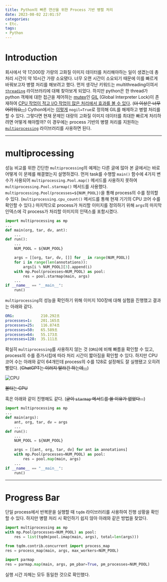 ```yaml
---
title: Python의 빠른 연산을 위한 Process 기반 병렬 처리
date: 2023-08-02 22:01:57
categories:
- Etc.
tags:
- Python
---
```

# Introduction

회사에서 약 17,000장 가량의 고화질 이미지 데이터를 처리해야하는 일이 생겼는데 총 처리 시간이 약 10시간 가량 소요됐다.
너무 오랜 시간이 소요되기 때문에 이를 빠르게 바꿔보고자 병렬 처리를 해보려고 했다.
먼저 생각난 키워드는 multithreading이여서 [`threading`](https://docs.python.org/ko/3/library/threading.html) 라이브러리에 대해 찾아보게 되었다.
하지만 python은 한 thread가 python 객체에 대한 접근을 제어하는 [mutex](https://namu.wiki/w/%EB%AE%A4%ED%85%8D%EC%8A%A4)인 [GIL](https://ssungkang.tistory.com/entry/python-GIL-Global-interpreter-Lock%EC%9D%80-%EB%AC%B4%EC%97%87%EC%9D%BC%EA%B9%8C) (Global Interpreter Lock)이 존재하여 [CPU 작업이 적고 I/O 작업이 많은 처리에서 효과를 볼 수 있다](https://monkey3199.github.io/develop/python/2018/12/04/python-pararrel.html). (~~더 이상은 너무 어려워요,,,~~)
Cython에서는 [이렇게](https://github.com/Zerohertz/PANPP/blob/d518c688de448f91c8fd6d194aa1cc3494fb6aa0/models/post_processing/boxgen/boxgen.pyx#L35C36-L35C36) `nogil=True`로 정의해 GIL를 해제하고 병렬 처리를 할 수 있다.
그렇다면 현재 문제인 대량의 고화질 이미지 데이터를 최대한 빠르게 처리하려면 어떻게 해야할까?
이 경우에는 process 기반의 병렬 처리를 지원하는 [`multiprocessing`](https://docs.python.org/3/library/multiprocessing.html) 라이브러리를 사용하면 된다.

<!-- More -->

---

# multiprocessing

성능 비교를 위한 간단한 `multiprocessing`의 예제는 다른 글에 많아 본 글에서는 바로 어떻게 이 문제를 해결했는지 설명하겠다.
먼저 task를 수행할 `main()` 함수에 4가지 변수가 사용되어 `multiprocessing.Pool.map()` 메서드를 사용하지 못하여 `multiprocessing.Pool.starmap()` 메서드를 사용했다.
`multiprocessing.Pool(processes=${NUM_POOL})`을 통해 process의 수를 정의할 수 있다. (`multiprocessing.cpu_count()` 메서드를 통해 현재 기기의 CPU 코어 수를 확인할 수 있다.)
마지막으로 process가 처리할 이미지를 정의하기 위해 `args`의 마지막 인덱스에 각 process가 처리할 이미지의 인덱스를 포함시켰다.

```python
import multiprocessing as mp
...
def main(org, tar, dv, ant):
    ...
def run():
    ...
    NUM_POOL = ${NUM_POOL}

    args = [[org, tar, dv, []] for _ in range(NUM_POOL)]
    for i in range(len(annotations)):
        args[i % NUM_POOL][3].append(i)
    with mp.Pool(processes=NUM_POOL) as pool:
        res = pool.starmap(main, args)
    ...
if __name__ == "__main__":
    run()
```

`multiprocessing`의 성능을 확인하기 위해 이미지 100장에 대해 실험을 진행했고 결과는 아래와 같다.

```yaml
ORG:            210.292초
processes=1:    201.165초
processes=25:   116.874초
processes=50:   65.589초
processes=64:   55.173초
processes=128:  35.111초
```

확실히 `multiprocessing`를 사용하지 않는 것 (`ORG`)에 비해 빠름을 확인할 수 있고, process의 수를 증가시킴에 따라 처리 시간이 짧아짐을 확인할 수 있다.
하지만 CPU 코어 수는 아래와 같이 64개인데 process의 수를 128로 설정해도 잘 실행됐고 오히려 빨랐다. (~~ChatGPT는 이러지 말라긴 하는데,,,~~)

![CPU](/images/python-multiprocessing/257830180-ea23c216-c877-4d92-bba1-7894e3140096.png)

~~불타는 CPU~~

혹은 아래와 같이 진행해도 같다. (~~굳이 `starmap` 메서드를 쓸 이유가 없었다...~~)

```python
import multiprocessing as mp
...
def main(args):
    ant, org, tar, dv = args
    ...
def run():
    ...
    NUM_POOL = ${NUM_POOL}

    args = [[ant, org, tar, dv] for ant in annotations]
    with mp.Pool(processes=NUM_POOL) as pool:
        res = pool.map(main, args)
    ...
if __name__ == "__main__":
    run()
```

---

# Progress Bar

단일 process에서 반복문을 실행할 때 `tqdm` 라이브러리를 사용하여 진행 상황을 확인할 수 있다.
하지만 병렬 처리 시 확인하기 쉽지 않아 아래와 같은 방법을 찾았다.

```python 1. multiprocessing
import multiprocessing as mp
with mp.Pool(processes=NUM_POOL) as pool:
    res = list(tqdm(pool.imap(main, args), total=len(args)))
```

```python 2. tqdm
from tqdm.contrib.concurrent import process_map
res = process_map(main, args, max_workers=NUM_POOL)
```

```python 3. parmap
import parmap
res = parmap.map(main, args, pm_pbar=True, pm_processes=NUM_POOL)
```

실행 시간 자체는 모두 동일한 것으로 확인했다.